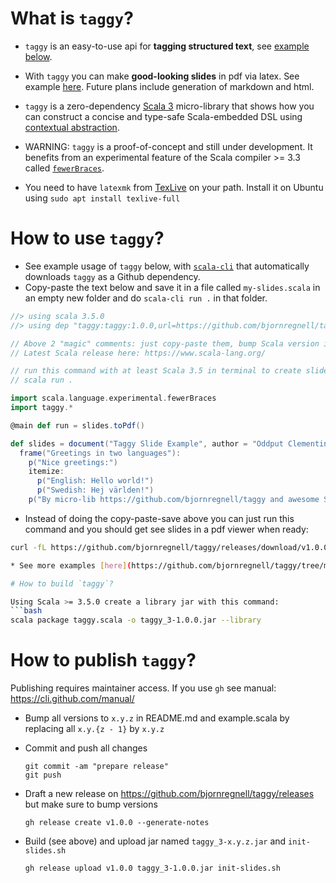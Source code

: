 # What is `taggy`?


* `taggy` is an easy-to-use api for **tagging structured text**, see [example below](https://github.com/bjornregnell/taggy#how-to-use-taggy).

* With `taggy` you can make **good-looking slides** in pdf via latex. See example [here](https://github.com/bjornregnell/taggy/releases/download/v0.0.5/out.pdf). Future plans include generation of markdown and html.

* `taggy` is a zero-dependency [Scala 3](https://docs.scala-lang.org/scala3/new-in-scala3.html) micro-library that shows how you can construct a concise and type-safe Scala-embedded DSL using [contextual abstraction](https://docs.scala-lang.org/scala3/reference/contextual/index.html). 

* WARNING: `taggy` is a proof-of-concept and still under development. It benefits from an experimental feature of the Scala compiler >= 3.3 called [`fewerBraces`](https://docs.scala-lang.org/sips/fewer-braces.html).

* You need to have `latexmk` from [TexLive](https://tug.org/texlive/) on your path. Install it on Ubuntu using `sudo apt install texlive-full`

# How to use `taggy`?

* See example usage of `taggy` below, with [`scala-cli`](https://scala-cli.virtuslab.org/) that automatically downloads `taggy` as a Github dependency. 
* Copy-paste the text below and save it in a file called `my-slides.scala` in an empty new folder and do `scala-cli run .` in that folder.
```scala
//> using scala 3.5.0
//> using dep "taggy:taggy:1.0.0,url=https://github.com/bjornregnell/taggy/releases/download/v1.0.0/taggy_3-1.0.0.jar"

// Above 2 "magic" comments: just copy-paste them, bump Scala version if Latest is newer.
// Latest Scala release here: https://www.scala-lang.org/

// run this command with at least Scala 3.5 in terminal to create slides in target/out.pdf 
// scala run .

import scala.language.experimental.fewerBraces
import taggy.*

@main def run = slides.toPdf()

def slides = document("Taggy Slide Example", author = "Oddput Clementine"):
  frame("Greetings in two languages"):
    p("Nice greetings:")
    itemize:
      p("English: Hello world!")
      p("Swedish: Hej världen!")
    p("By micro-lib https://github.com/bjornregnell/taggy and awesome Scala")
```

* Instead of doing the copy-paste-save above you can just run this command and you should get see slides in a pdf viewer when ready:
```bash
curl -fL https://github.com/bjornregnell/taggy/releases/download/v1.0.0/init-slides.sh | bash

* See more examples [here](https://github.com/bjornregnell/taggy/tree/main/example.scala).

# How to build `taggy`?

Using Scala >= 3.5.0 create a library jar with this command:
```bash
scala package taggy.scala -o taggy_3-1.0.0.jar --library
```

# How to publish `taggy`? 

Publishing requires maintainer access. If you use `gh` see manual: https://cli.github.com/manual/

* Bump all versions to `x.y.z` in README.md and example.scala by replacing all `x.y.{z - 1}` by `x.y.z`
* Commit and push all changes
      
      git commit -am "prepare release"
      git push
* Draft a new release on https://github.com/bjornregnell/taggy/releases but make sure to bump versions
      
      gh release create v1.0.0 --generate-notes
* Build (see above) and upload jar named `taggy_3-x.y.z.jar` and `init-slides.sh`
      
      gh release upload v1.0.0 taggy_3-1.0.0.jar init-slides.sh
